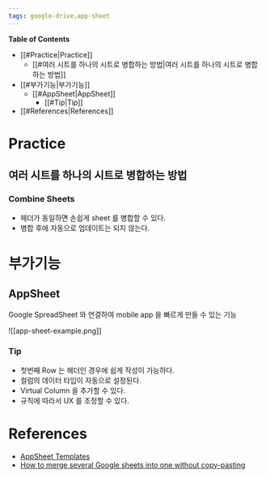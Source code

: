 ```yaml
---
tags: google-drive,app-sheet
---
```


**Table of Contents**

- [[#Practice|Practice]]
	- [[#여러 시트를 하나의 시트로 병합하는 방법|여러 시트를 하나의 시트로 병합하는 방법]]
- [[#부가기능|부가기능]]
	- [[#AppSheet|AppSheet]]
		- [[#Tip|Tip]]
- [[#References|References]]


# Practice

## 여러 시트를 하나의 시트로 병합하는 방법

### Combine Sheets

- 헤더가 동일하면 손쉽게 sheet 를 병합할 수 있다.
- 병합 후에 자동으로 업데이트는 되지 않는다.


# 부가기능

## AppSheet

Google SpreadSheet 와 연결하여 mobile app 을 빠르게 만들 수 있는 기능

![[app-sheet-example.png]]

### Tip

- 첫번째 Row 는 헤더인 경우에 쉽게 작성이 가능하다.
- 컬럼의 데이터 타입이 자동으로 설정된다.
- Virtual Column 을 추가할 수 있다.
- 규칙에 따라서 UX 를 조정할 수 있다.


# References

- [AppSheet Templates](https://www.appsheet.com/templates)
- [How to merge several Google sheets into one without copy-pasting](https://www.ablebits.com/office-addins-blog/2019/08/22/google-sheets-ways-to-combine-multiple-sheets/)
